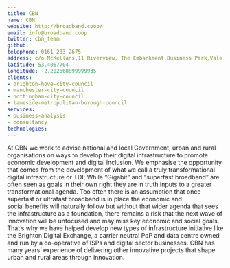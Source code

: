 ```yaml
---
title: CBN
name: CBN
website: http://broadband.coop/
email: info@broadband.coop
twitter: cbn_team
github:
telephone: 0161 283 2675
address: c/o McKellans,11 Riverview, The Embankment Business Park,Vale Road, Heaton Mersey,Stockport,UK,SK4 3GN
latitude: 53.4067704
longitude: -2.202668899999935
clients:
- brighton-hove-city-council
- manchester-city-council
- nottingham-city-council
- tameside-metropolitan-borough-council
services:
- business-analysis
- consultancy
technologies:
---
```


At CBN we work to advise national and local Government, urban and rural organisations on ways to develop their digital infrastructure to promote economic development and digital inclusion.
We emphasise the opportunity that comes from the development of what we call a truly transformational digital infrastructure or TDI; While “Gigabit” and “superfast broadband” are often seen as goals in their own right they are in truth inputs to a greater transformational agenda.
Too often there is an assumption that once superfast or ultrafast broadband is in place the economic and social benefits will naturally follow but without that wider agenda that sees the infrastructure as a foundation, there remains a risk that the next wave of innovation will be unfocused and may miss key economic and social goals.
That’s why we have helped develop new types of infrastructure initiative like the Brighton Digital Exchange, a carrier neutral PoP and data centre owned and run by a co-operative of ISPs and digital sector businesses.
CBN has many years’ experience of delivering other innovative projects that shape urban and rural areas through innovation.
